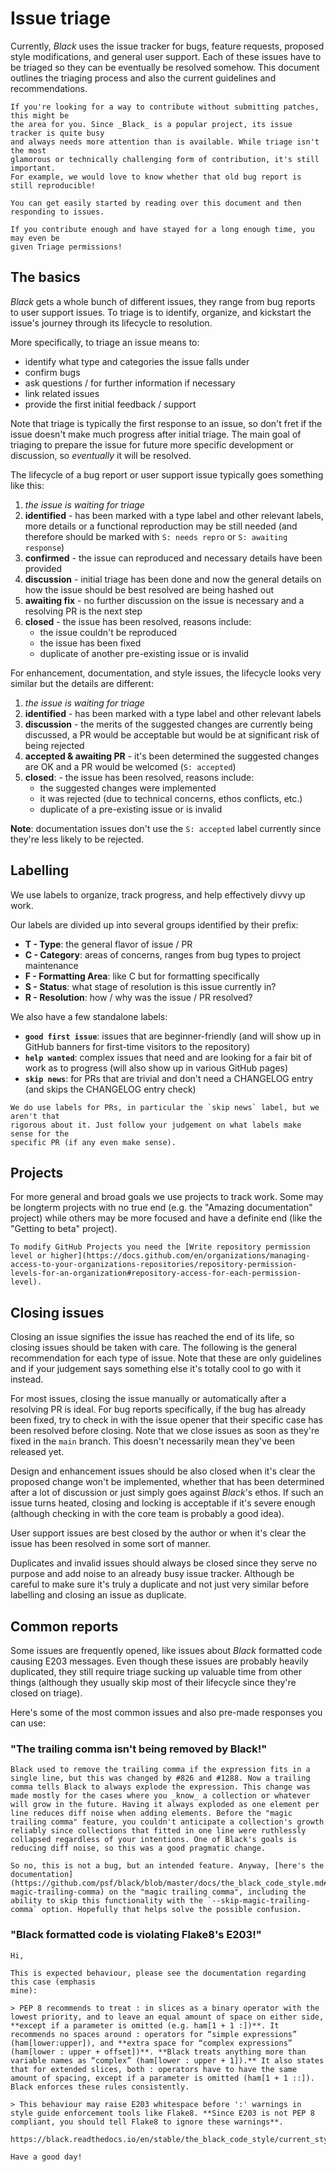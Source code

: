 # Issue triage

Currently, _Black_ uses the issue tracker for bugs, feature requests, proposed style
modifications, and general user support. Each of these issues have to be triaged so they
can be eventually be resolved somehow. This document outlines the triaging process and
also the current guidelines and recommendations.

```{tip}
If you're looking for a way to contribute without submitting patches, this might be
the area for you. Since _Black_ is a popular project, its issue tracker is quite busy
and always needs more attention than is available. While triage isn't the most
glamorous or technically challenging form of contribution, it's still important.
For example, we would love to know whether that old bug report is still reproducible!

You can get easily started by reading over this document and then responding to issues.

If you contribute enough and have stayed for a long enough time, you may even be
given Triage permissions!
```

## The basics

_Black_ gets a whole bunch of different issues, they range from bug reports to user
support issues. To triage is to identify, organize, and kickstart the issue's journey
through its lifecycle to resolution.

More specifically, to triage an issue means to:

- identify what type and categories the issue falls under
- confirm bugs
- ask questions / for further information if necessary
- link related issues
- provide the first initial feedback / support

Note that triage is typically the first response to an issue, so don't fret if the issue
doesn't make much progress after initial triage. The main goal of triaging to prepare
the issue for future more specific development or discussion, so _eventually_ it will be
resolved.

The lifecycle of a bug report or user support issue typically goes something like this:

1. _the issue is waiting for triage_
2. **identified** - has been marked with a type label and other relevant labels, more
   details or a functional reproduction may be still needed (and therefore should be
   marked with `S: needs repro` or `S: awaiting response`)
3. **confirmed** - the issue can reproduced and necessary details have been provided
4. **discussion** - initial triage has been done and now the general details on how the
   issue should be best resolved are being hashed out
5. **awaiting fix** - no further discussion on the issue is necessary and a resolving PR
   is the next step
6. **closed** - the issue has been resolved, reasons include:
   - the issue couldn't be reproduced
   - the issue has been fixed
   - duplicate of another pre-existing issue or is invalid

For enhancement, documentation, and style issues, the lifecycle looks very similar but
the details are different:

1. _the issue is waiting for triage_
2. **identified** - has been marked with a type label and other relevant labels
3. **discussion** - the merits of the suggested changes are currently being discussed, a
   PR would be acceptable but would be at significant risk of being rejected
4. **accepted & awaiting PR** - it's been determined the suggested changes are OK and a
   PR would be welcomed (`S: accepted`)
5. **closed**: - the issue has been resolved, reasons include:
   - the suggested changes were implemented
   - it was rejected (due to technical concerns, ethos conflicts, etc.)
   - duplicate of a pre-existing issue or is invalid

**Note**: documentation issues don't use the `S: accepted` label currently since they're
less likely to be rejected.

## Labelling

We use labels to organize, track progress, and help effectively divvy up work.

Our labels are divided up into several groups identified by their prefix:

- **T - Type**: the general flavor of issue / PR
- **C - Category**: areas of concerns, ranges from bug types to project maintenance
- **F - Formatting Area**: like C but for formatting specifically
- **S - Status**: what stage of resolution is this issue currently in?
- **R - Resolution**: how / why was the issue / PR resolved?

We also have a few standalone labels:

- **`good first issue`**: issues that are beginner-friendly (and will show up in GitHub
  banners for first-time visitors to the repository)
- **`help wanted`**: complex issues that need and are looking for a fair bit of work as
  to progress (will also show up in various GitHub pages)
- **`skip news`**: for PRs that are trivial and don't need a CHANGELOG entry (and skips
  the CHANGELOG entry check)

```{note}
We do use labels for PRs, in particular the `skip news` label, but we aren't that
rigorous about it. Just follow your judgement on what labels make sense for the
specific PR (if any even make sense).
```

## Projects

For more general and broad goals we use projects to track work. Some may be longterm
projects with no true end (e.g. the "Amazing documentation" project) while others may be
more focused and have a definite end (like the "Getting to beta" project).

```{note}
To modify GitHub Projects you need the [Write repository permission level or higher](https://docs.github.com/en/organizations/managing-access-to-your-organizations-repositories/repository-permission-levels-for-an-organization#repository-access-for-each-permission-level).
```

## Closing issues

Closing an issue signifies the issue has reached the end of its life, so closing issues
should be taken with care. The following is the general recommendation for each type of
issue. Note that these are only guidelines and if your judgement says something else
it's totally cool to go with it instead.

For most issues, closing the issue manually or automatically after a resolving PR is
ideal. For bug reports specifically, if the bug has already been fixed, try to check in
with the issue opener that their specific case has been resolved before closing. Note
that we close issues as soon as they're fixed in the `main` branch. This doesn't
necessarily mean they've been released yet.

Design and enhancement issues should be also closed when it's clear the proposed change
won't be implemented, whether that has been determined after a lot of discussion or just
simply goes against _Black_'s ethos. If such an issue turns heated, closing and locking
is acceptable if it's severe enough (although checking in with the core team is probably
a good idea).

User support issues are best closed by the author or when it's clear the issue has been
resolved in some sort of manner.

Duplicates and invalid issues should always be closed since they serve no purpose and
add noise to an already busy issue tracker. Although be careful to make sure it's truly
a duplicate and not just very similar before labelling and closing an issue as
duplicate.

## Common reports

Some issues are frequently opened, like issues about _Black_ formatted code causing E203
messages. Even though these issues are probably heavily duplicated, they still require
triage sucking up valuable time from other things (although they usually skip most of
their lifecycle since they're closed on triage).

Here's some of the most common issues and also pre-made responses you can use:

### "The trailing comma isn't being removed by Black!"

```text
Black used to remove the trailing comma if the expression fits in a single line, but this was changed by #826 and #1288. Now a trailing comma tells Black to always explode the expression. This change was made mostly for the cases where you _know_ a collection or whatever will grow in the future. Having it always exploded as one element per line reduces diff noise when adding elements. Before the "magic trailing comma" feature, you couldn't anticipate a collection's growth reliably since collections that fitted in one line were ruthlessly collapsed regardless of your intentions. One of Black's goals is reducing diff noise, so this was a good pragmatic change.

So no, this is not a bug, but an intended feature. Anyway, [here's the documentation](https://github.com/psf/black/blob/master/docs/the_black_code_style.md#the-magic-trailing-comma) on the "magic trailing comma", including the ability to skip this functionality with the `--skip-magic-trailing-comma` option. Hopefully that helps solve the possible confusion.
```

### "Black formatted code is violating Flake8's E203!"

```text
Hi,

This is expected behaviour, please see the documentation regarding this case (emphasis
mine):

> PEP 8 recommends to treat : in slices as a binary operator with the lowest priority, and to leave an equal amount of space on either side, **except if a parameter is omitted (e.g. ham[1 + 1 :])**. It recommends no spaces around : operators for “simple expressions” (ham[lower:upper]), and **extra space for “complex expressions” (ham[lower : upper + offset])**. **Black treats anything more than variable names as “complex” (ham[lower : upper + 1]).** It also states that for extended slices, both : operators have to have the same amount of spacing, except if a parameter is omitted (ham[1 + 1 ::]). Black enforces these rules consistently.

> This behaviour may raise E203 whitespace before ':' warnings in style guide enforcement tools like Flake8. **Since E203 is not PEP 8 compliant, you should tell Flake8 to ignore these warnings**.

https://black.readthedocs.io/en/stable/the_black_code_style/current_style.html#slices

Have a good day!
```
                                                                                                                                                                                                                                                                                            